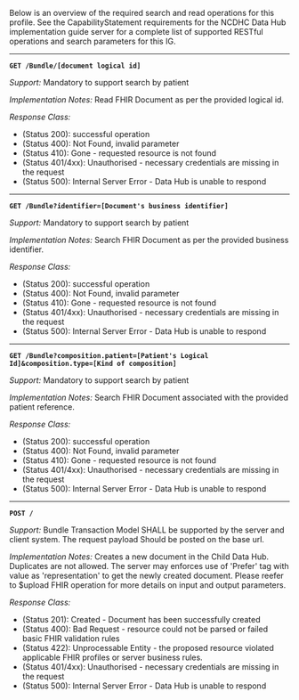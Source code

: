 Below is an overview of the required search and read operations for this profile. See the CapabilityStatement requirements for the NCDHC Data Hub implementation guide server for a complete list of supported RESTful operations and search parameters for this IG.


-----------
**`GET /Bundle/[document logical id]`**

*Support:* Mandatory to support search by patient

*Implementation Notes:*  Read FHIR Document as per the provided logical id.

*Response Class:*

-   (Status 200): successful operation
-   (Status 400): Not Found, invalid parameter
-   (Status 410): Gone - requested resource is not found
-   (Status 401/4xx): Unauthorised - necessary credentials are missing in the request
-   (Status 500): Internal Server Error - Data Hub is unable to respond

-----------
**`GET /Bundle?identifier=[Document's business identifier]`**

*Support:* Mandatory to support search by patient

*Implementation Notes:*  Search FHIR Document as per the provided business identifier.

*Response Class:*

-   (Status 200): successful operation
-   (Status 400): Not Found, invalid parameter
-   (Status 410): Gone - requested resource is not found
-   (Status 401/4xx): Unauthorised - necessary credentials are missing in the request
-   (Status 500): Internal Server Error - Data Hub is unable to respond

-----------
**`GET /Bundle?composition.patient=[Patient's Logical Id]&composition.type=[Kind of composition]`**

*Support:* Mandatory to support search by patient

*Implementation Notes:*  Search FHIR Document associated with the provided patient reference.

*Response Class:*

-   (Status 200): successful operation
-   (Status 400): Not Found, invalid parameter
-   (Status 410): Gone - requested resource is not found
-   (Status 401/4xx): Unauthorised - necessary credentials are missing in the request
-   (Status 500): Internal Server Error - Data Hub is unable to respond

-----------
**`POST /`**

*Support:* Bundle Transaction Model SHALL be supported by the server and client system. The request payload Should be posted on the base url.

*Implementation Notes:*  Creates a new document in the Child Data Hub.  Duplicates are not allowed. The server may enforces use of 'Prefer' tag with value as 'representation' to get the newly created document. Please reefer to $upload FHIR operation for more details on input and output parameters.

*Response Class:*

-   (Status 201): Created - Document has been successfully created
-   (Status 400): Bad Request - resource could not be parsed or failed basic FHIR validation rules
-   (Status 422): Unprocessable Entity - the proposed resource violated applicable FHIR profiles or server business rules.
-   (Status 401/4xx): Unauthorised - necessary credentials are missing in the request
-   (Status 500): Internal Server Error - Data Hub is unable to respond